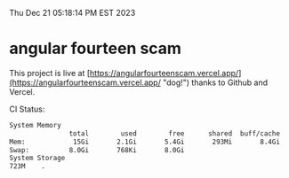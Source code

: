 Thu Dec 21 05:18:14 PM EST 2023

# angular fourteen scam


This project is live at [https://angularfourteenscam.vercel.app/](https://angularfourteenscam.vercel.app/ "dog!") thanks to Github and Vercel.

CI Status: 

```bash
System Memory
               total        used        free      shared  buff/cache   available
Mem:            15Gi       2.1Gi       5.4Gi       293Mi       8.4Gi        13Gi
Swap:          8.0Gi       768Ki       8.0Gi
System Storage
723M	.

